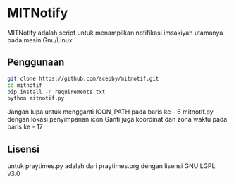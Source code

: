 # MITNotify
MITNotify adalah script untuk menampilkan notifikasi imsakiyah utamanya pada mesin Gnu/Linux

## Penggunaan 
```bash
git clone https://github.com/acepby/mitnotif.git
cd mitnotif
pip install -r requirements.txt
python mitnotif.py
```
Jangan lupa untuk mengganti ICON_PATH pada baris ke - 6 mitnotif.py
dengan lokasi penyimpanan icon
Ganti juga koordinat dan zona waktu pada baris ke - 17 

## Lisensi
untuk praytimes.py adalah dari praytimes.org dengan lisensi GNU LGPL v3.0 

 

